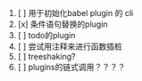 1. [ ] 用于初始化babel plugin 的 cli
2. [x] 条件语句替换的plugin
3. [ ] todo的plugin
4. [ ] 尝试用注释来进行函数插桩
5. [ ] treeshaking?
6. [ ] plugins的链式调用？？？？